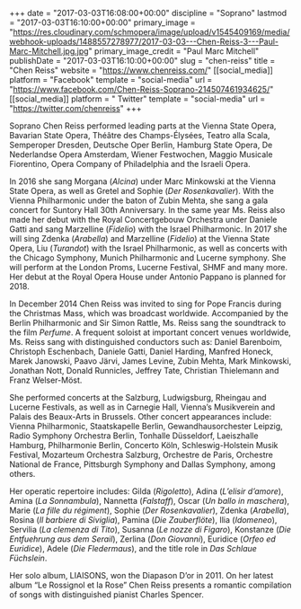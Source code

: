 +++
date = "2017-03-03T16:08:00+00:00"
discipline = "Soprano"
lastmod = "2017-03-03T16:10:00+00:00"
primary_image = "https://res.cloudinary.com/schmopera/image/upload/v1545409169/media/webhook-uploads/1488557278977/2017-03-03---Chen-Reiss-3---Paul-Marc-Mitchell.jpg.jpg"
primary_image_credit = "Paul Marc Mitchell"
publishDate = "2017-03-03T16:10:00+00:00"
slug = "chen-reiss"
title = "Chen Reiss"
website = "https://www.chenreiss.com/"
[[social_media]]
platform = "Facebook"
template = "social-media"
url = "https://www.facebook.com/Chen-Reiss-Soprano-214507461934625/"
[[social_media]]
platform = " Twitter"
template = "social-media"
url = "https://twitter.com/chenreiss"
+++

Soprano Chen Reiss performed leading parts at the Vienna State Opera, Bavarian State Opera, Théâtre des Champs-Élysées, Teatro alla Scala, Semperoper Dresden, Deutsche Oper Berlin, Hamburg State Opera, De Nederlandse Opera Amsterdam, Wiener Festwochen, Maggio Musicale Fiorentino, Opera Company of Philadelphia and the Israeli Opera.

In 2016 she sang Morgana (*Alcina*) under Marc Minkowski at the Vienna State Opera, as well as Gretel and Sophie (*Der Rosenkavalier*). With the Vienna Philharmonic under the baton of Zubin Mehta, she sang a gala concert for Suntory Hall 30th Anniversary. In the same year Ms. Reiss also made her debut with the Royal Concertgebouw Orchestra under Daniele Gatti and sang Marzelline (*Fidelio*) with the Israel Philharmonic. In 2017 she will sing Zdenka (*Arabella*) and Marzelline (*Fidelio*) at the Vienna State Opera, Liu (*Turandot*) with the Israel Philharmonic, as well as concerts with the Chicago Symphony, Munich Philharmonic and Lucerne symphony. She will perform at the London Proms, Lucerne Festival, SHMF and many more. Her debut at the Royal Opera House under Antonio Pappano is planned for 2018.

In December 2014 Chen Reiss was invited to sing for Pope Francis during the Christmas Mass, which was broadcast worldwide. Accompanied by the Berlin Philharmonic and Sir Simon Rattle, Ms. Reiss sang the soundtrack to the film *Perfume*. A frequent soloist at important concert venues worldwide, Ms. Reiss sang with distinguished conductors such as: Daniel Barenboim, Christoph Eschenbach, Daniele Gatti, Daniel Harding, Manfred Honeck, Marek Janowski, Paavo Järvi, James Levine, Zubin Mehta, Mark Minkowski, Jonathan Nott, Donald Runnicles, Jeffrey Tate, Christian Thielemann and Franz Welser-Möst.

She performed concerts at the Salzburg, Ludwigsburg, Rheingau and Lucerne Festivals, as well as in Carnegie Hall, Vienna’s Musikverein and Palais des Beaux-Arts in Brussels. Other concert appearances include: Vienna Philharmonic, Staatskapelle Berlin, Gewandhausorchester Leipzig, Radio Symphony Orchestra Berlin, Tonhalle Düsseldorf, Laeiszhalle Hamburg, Philharmonie Berlin, Concerto Köln, Schleswig-Holstein Musik Festival, Mozarteum Orchestra Salzburg, Orchestre de Paris, Orchestre National de France, Pittsburgh Symphony and Dallas Symphony, among others. 

Her operatic repertoire includes: Gilda (*Rigoletto*), Adina (*L’elisir d’amore*), Amina (*La Sonnambula*), Nannetta (*Falstaff*), Oscar (*Un ballo in maschera*), Marie (*La fille du régiment*), Sophie (*Der Rosenkavalier*), Zdenka (*Arabella*), Rosina (*Il barbiere di Siviglia*), Pamina (*Die Zauberflöte*), Ilia (*Idomeneo*), Servilia (*La clemenza di Tito*), Susanna (*Le nozze di Figaro*), Konstanze (*Die Entfuehrung aus dem Serail*), Zerlina (*Don Giovanni*), Euridice (*Orfeo ed Euridice*), Adele (*Die Fledermaus*), and the title role in *Das Schlaue Füchslein*.

Her solo album, LIAISONS, won the Diapason D’or in 2011. On her latest album “Le Rossignol et la Rose” Chen Reiss presents a romantic compilation of songs with distinguished pianist Charles Spencer. 
